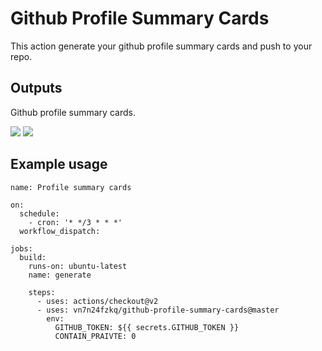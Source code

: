 # Github Profile Summary Cards

This action generate your github profile summary cards and push to your repo.

## Outputs

Github profile summary cards.

![](https://raw.githubusercontent.com/vn7n24fzkq/vn7n24fzkq/master/profile-summary-card-output/solarized/profile-details.svg)
![](https://raw.githubusercontent.com/vn7n24fzkq/vn7n24fzkq/master/profile-summary-card-output/solarized/repo-per-language.svg)


## Example usage

```ymal
name: Profile summary cards

on:
  schedule:
    - cron: '* */3 * * *'
  workflow_dispatch:

jobs:
  build:
    runs-on: ubuntu-latest
    name: generate

    steps:
      - uses: actions/checkout@v2
      - uses: vn7n24fzkq/github-profile-summary-cards@master
        env:
          GITHUB_TOKEN: ${{ secrets.GITHUB_TOKEN }}
          CONTAIN_PRAIVTE: 0
```
